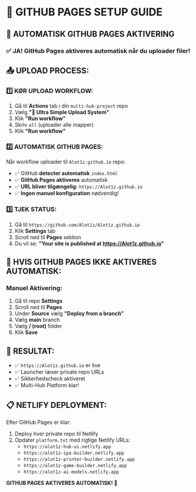 # 📄 GITHUB PAGES SETUP GUIDE

## 🎯 AUTOMATISK GITHUB PAGES AKTIVERING

### ✅ **JA! GitHub Pages aktiveres automatisk når du uploader filer!**

## 📤 **UPLOAD PROCESS:**

### 1️⃣ **KØR UPLOAD WORKFLOW:**
1. Gå til **Actions** tab i din `multi-hub-project` repo
2. Vælg **"🚀 Ultra Simple Upload System"**
3. Klik **"Run workflow"**
4. Skriv `all` (uploader alle mapper)
5. Klik **"Run workflow"**

### 2️⃣ **AUTOMATISK GITHUB PAGES:**
Når workflow uploader til `Alot1z.github.io` repo:
- ✅ GitHub **detecter automatisk** `index.html`
- ✅ **GitHub Pages aktiveres** automatisk
- ✅ **URL bliver tilgængelig:** `https://Alot1z.github.io`
- ✅ **Ingen manuel konfiguration** nødvendig!

### 3️⃣ **TJEK STATUS:**
1. Gå til `https://github.com/Alot1z/Alot1z.github.io`
2. Klik **Settings** tab
3. Scroll ned til **Pages** sektion
4. Du vil se: **"Your site is published at https://Alot1z.github.io"**

## 🔧 **HVIS GITHUB PAGES IKKE AKTIVERES AUTOMATISK:**

### **Manuel Aktivering:**
1. Gå til repo **Settings**
2. Scroll ned til **Pages**
3. Under **Source** vælg **"Deploy from a branch"**
4. Vælg **main** branch
5. Vælg **/ (root)** folder
6. Klik **Save**

## 🎉 **RESULTAT:**
- ✅ `https://Alot1z.github.io` er live
- ✅ Launcher læser private repo URLs
- ✅ Sikkerhedscheck aktiveret
- ✅ Multi-Hub Platform klar!

## 📋 **NETLIFY DEPLOYMENT:**
Efter GitHub Pages er klar:
1. Deploy hver private repo til Netlify
2. Opdater `platform.txt` med rigtige Netlify URLs:
   - `https://alot1z-hub-ui.netlify.app`
   - `https://alot1z-ipa-builder.netlify.app`
   - `https://alot1z-printer-builder.netlify.app`
   - `https://alot1z-game-builder.netlify.app`
   - `https://alot1z-ai-models.netlify.app`

**GITHUB PAGES AKTIVERES AUTOMATISK! 🚀**